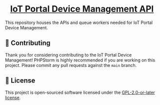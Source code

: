 <h1 align="center">
  <a href="https://github.com/iot-portal-device-management/api">
    IoT Portal Device Management API 
  </a>
</h1>

This repository houses the APIs and queue workers needed for IoT Portal Device Management.

## 👏 Contributing

Thank you for considering contributing to the IoT Portal Device Management! PHPStorm is highly recommended if you are
working on this project. Please commit any pull requests against the `main` branch.

## 📄 License

This project is open-sourced software licensed under the
[GPL-2.0-or-later license](https://spdx.org/licenses/GPL-2.0-or-later.html).
